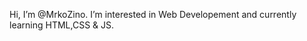 Hi, I’m @MrkoZino. I’m interested in Web Developement and currently learning HTML,CSS & JS.


<!---
MrkoZino/MrkoZino is a ✨ special ✨ repository because its `README.md` (this file) appears on your GitHub profile.
You can click the Preview link to take a look at your changes.
--->
